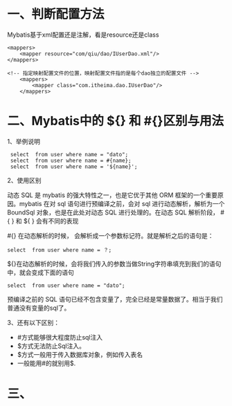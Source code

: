 # 一、判断配置方法

Mybatis基于xml配置还是注解，看是resource还是class

```
<mappers>
    <mapper resource="com/qiu/dao/IUserDao.xml"/>
</mappers>
```



```
<!-- 指定映射配置文件的位置，映射配置文件指的是每个dao独立的配置文件 -->
    <mappers>
        <mapper class="com.itheima.dao.IUserDao"/>
    </mappers>
```



# 二、Mybatis中的 ${} 和 #{}区别与用法

1、举例说明

```
 select  from user where name = "dato"; 
 select  from user where name = #{name};   
 select  from user where name = '${name}'; 
```

2、使用区别

动态 SQL 是 mybatis 的强大特性之一，也是它优于其他 ORM 框架的一个重要原因。mybatis 在对 sql 语句进行预编译之前，会对 sql 进行动态解析，解析为一个 BoundSql 对象，也是在此处对动态 SQL 进行处理的。在动态 SQL 解析阶段， #{ } 和 ${ } 会有不同的表现

\#{} 在动态解析的时候， 会解析成一个参数标记符。就是解析之后的语句是：

```
select  from user where name = ？; 
```

${}在动态解析的时候，会将我们传入的参数当做String字符串填充到我们的语句中，就会变成下面的语句

```
select  from user where name = "dato"; 
```

预编译之前的 SQL 语句已经不包含变量了，完全已经是常量数据了。相当于我们普通没有变量的sql了。

3、还有以下区别：

- \#方式能够很大程度防止sql注入
- $方式无法防止Sql注入。
- $方式一般用于传入数据库对象，例如传入表名
- 一般能用#的就别用$.



# 三、